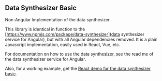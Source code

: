 ## Data Synthesizer Basic

Non-Angular Implementation of the data synthesizer

This library is identical in function to the [https://www.npmjs.com/package/data-synthesizer](data synthesizer service for Angular), but with all Angular
dependencies removed. It is a plain Javascript implementation, easily used in React, Vue, etc.

For documentation on how to use the data synthesizer, see the read me of the data synthesizer service for Angular.

Also, for a working example, get the [React demo for the data synthesizer basic](https://github.com/scheid/data-synthesizer-basic-react-demo).